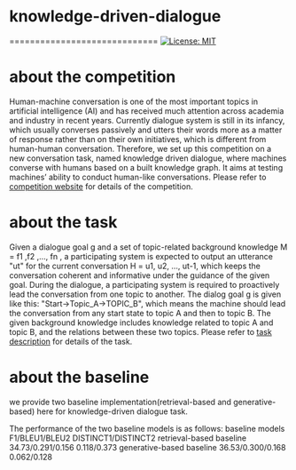 # knowledge-driven-dialogue
=============================
[![License: MIT](https://img.shields.io/badge/License-MIT-yellow.svg)](https://opensource.org/licenses/MIT)

# about the competition
Human-machine conversation is one of the most important topics in artificial intelligence (AI) and has received much attention across academia and industry in recent years. Currently dialogue system is still in its infancy, which usually converses passively and utters their words more as a matter of response rather than on their own initiatives, which is different from human-human conversation. Therefore, we set up this competition on a new conversation task, named knowledge driven dialogue, where machines converse with humans based on a built knowledge graph. It aims at testing machines’ ability to conduct human-like conversations.
Please refer to [competition website](http://lic2019.ccf.org.cn/talk) for details of the competition.
# about the task
Given a dialogue goal g and a set of topic-related background knowledge M = f1 ,f2 ,..., fn , a participating system is expected to output an utterance "ut" for the current conversation H = u1, u2, ..., ut-1, which keeps the conversation coherent and informative under the guidance of the given goal. During the dialogue, a participating system is required to proactively lead the conversation from one topic to another. The dialog goal g is given like this: "Start->Topic_A->TOPIC_B", which means the machine should lead the conversation from any start state to topic A and then to topic B. The given background knowledge includes knowledge related to topic A and topic B, and the relations between these two topics.
Please refer to [task description](https://github.com/baidu/knowledge-driven-dialogue/blob/master/task_description.pdf) for details of the task.
# about the baseline
we provide two baseline implementation(retrieval-based and generative-based) here for knowledge-driven dialogue task.

The performance of the two baseline models is as follows:
baseline models					F1/BLEU1/BLEU2		DISTINCT1/DISTINCT2
retrieval-based baseline		34.73/0.291/0.156	0.118/0.373
generative-based baseline		36.53/0.300/0.168	0.062/0.128
